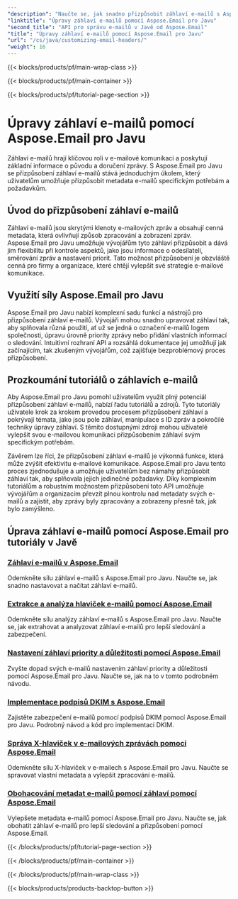 ```yaml
---
"description": "Naučte se, jak snadno přizpůsobit záhlaví e-mailů s Aspose.Email pro Javu. Ponořte se do tutoriálů a využijte sílu přizpůsobení záhlaví e-mailů."
"linktitle": "Úpravy záhlaví e-mailů pomocí Aspose.Email pro Javu"
"second_title": "API pro správu e-mailů v Javě od Aspose.Email"
"title": "Úpravy záhlaví e-mailů pomocí Aspose.Email pro Javu"
"url": "/cs/java/customizing-email-headers/"
"weight": 16
---
```


{{< blocks/products/pf/main-wrap-class >}}

{{< blocks/products/pf/main-container >}}

{{< blocks/products/pf/tutorial-page-section >}}

# Úpravy záhlaví e-mailů pomocí Aspose.Email pro Javu


Záhlaví e-mailů hrají klíčovou roli v e-mailové komunikaci a poskytují základní informace o původu a doručení zprávy. S Aspose.Email pro Javu se přizpůsobení záhlaví e-mailů stává jednoduchým úkolem, který uživatelům umožňuje přizpůsobit metadata e-mailů specifickým potřebám a požadavkům.

## Úvod do přizpůsobení záhlaví e-mailů

Záhlaví e-mailů jsou skrytými klenoty e-mailových zpráv a obsahují cenná metadata, která ovlivňují způsob zpracování a zobrazení zpráv. Aspose.Email pro Javu umožňuje vývojářům tyto záhlaví přizpůsobit a dává jim flexibilitu při kontrole aspektů, jako jsou informace o odesílateli, směrování zpráv a nastavení priorit. Tato možnost přizpůsobení je obzvláště cenná pro firmy a organizace, které chtějí vylepšit své strategie e-mailové komunikace.

## Využití síly Aspose.Email pro Javu

Aspose.Email pro Javu nabízí komplexní sadu funkcí a nástrojů pro přizpůsobení záhlaví e-mailů. Vývojáři mohou snadno upravovat záhlaví tak, aby splňovala různá použití, ať už se jedná o označení e-mailů logem společnosti, úpravu úrovně priority zprávy nebo přidání vlastních informací o sledování. Intuitivní rozhraní API a rozsáhlá dokumentace jej umožňují jak začínajícím, tak zkušeným vývojářům, což zajišťuje bezproblémový proces přizpůsobení.

## Prozkoumání tutoriálů o záhlavích e-mailů

Aby Aspose.Email pro Javu pomohl uživatelům využít plný potenciál přizpůsobení záhlaví e-mailů, nabízí řadu tutoriálů a zdrojů. Tyto tutoriály uživatele krok za krokem provedou procesem přizpůsobení záhlaví a pokrývají témata, jako jsou pole záhlaví, manipulace s ID zpráv a pokročilé techniky úpravy záhlaví. S těmito dostupnými zdroji mohou uživatelé vylepšit svou e-mailovou komunikaci přizpůsobením záhlaví svým specifickým potřebám.

Závěrem lze říci, že přizpůsobení záhlaví e-mailů je výkonná funkce, která může zvýšit efektivitu e-mailové komunikace. Aspose.Email pro Javu tento proces zjednodušuje a umožňuje uživatelům bez námahy přizpůsobit záhlaví tak, aby splňovala jejich jedinečné požadavky. Díky komplexním tutoriálům a robustním možnostem přizpůsobení toto API umožňuje vývojářům a organizacím převzít plnou kontrolu nad metadaty svých e-mailů a zajistit, aby zprávy byly zpracovány a zobrazeny přesně tak, jak bylo zamýšleno.

## Úprava záhlaví e-mailů pomocí Aspose.Email pro tutoriály v Javě
### [Záhlaví e-mailů v Aspose.Email](./email-headers/)
Odemkněte sílu záhlaví e-mailů s Aspose.Email pro Javu. Naučte se, jak snadno nastavovat a načítat záhlaví e-mailů.
### [Extrakce a analýza hlaviček e-mailů pomocí Aspose.Email](./extracting-and-analyzing-email-headers/)
Odemkněte sílu analýzy záhlaví e-mailů s Aspose.Email pro Javu. Naučte se, jak extrahovat a analyzovat záhlaví e-mailů pro lepší sledování a zabezpečení.
### [Nastavení záhlaví priority a důležitosti pomocí Aspose.Email](./setting-priority-and-importance-headers/)
Zvyšte dopad svých e-mailů nastavením záhlaví priority a důležitosti pomocí Aspose.Email pro Javu. Naučte se, jak na to v tomto podrobném návodu.
### [Implementace podpisů DKIM s Aspose.Email](./dkim-signatures-implementation/)
Zajistěte zabezpečení e-mailů pomocí podpisů DKIM pomocí Aspose.Email pro Javu. Podrobný návod a kód pro implementaci DKIM.
### [Správa X-hlaviček v e-mailových zprávách pomocí Aspose.Email](./managing-x-headers-in-email-messages/)
Odemkněte sílu X-hlaviček v e-mailech s Aspose.Email pro Javu. Naučte se spravovat vlastní metadata a vylepšit zpracování e-mailů.
### [Obohacování metadat e-mailů pomocí záhlaví pomocí Aspose.Email](./enriching-email-metadata-through-headers/)
Vylepšete metadata e-mailů pomocí Aspose.Email pro Javu. Naučte se, jak obohatit záhlaví e-mailů pro lepší sledování a přizpůsobení pomocí Aspose.Email.

{{< /blocks/products/pf/tutorial-page-section >}}

{{< /blocks/products/pf/main-container >}}

{{< /blocks/products/pf/main-wrap-class >}}

{{< blocks/products/products-backtop-button >}}